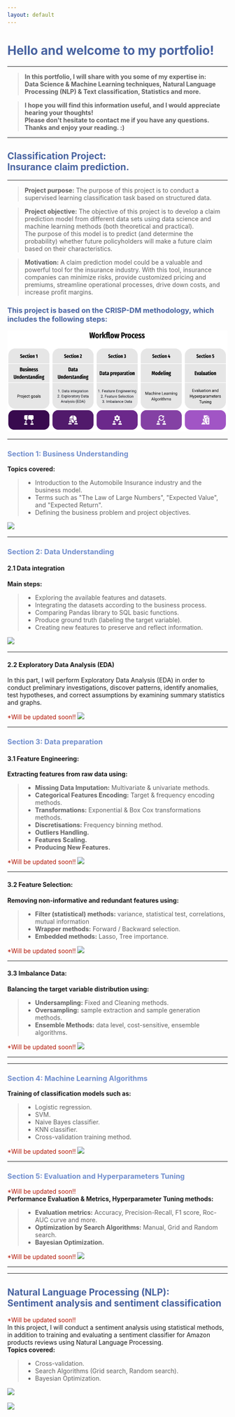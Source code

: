 ```yaml
---
layout: default
---
```



# <span style="color:#4863A0">Hello and welcome to my portfolio!</span>
------------------------------------------------------------

>**In this portfolio, I will share with you some of my expertise in: <br>
>Data Science & Machine Learning techniques, Natural Language Processing (NLP) & Text classification, Statistics and more.** <br>

>**I hope you will find this information useful, and I would appreciate hearing your thoughts! <br>
>Please don't hesitate to contact me if you have any questions. <br>
>Thanks and enjoy your reading. :)**

------------------------------------------------------------
## <span style="color:#4863A0">Classification Project:<br> Insurance claim prediction.</span>
------------------------------------------------------------
> **Project purpose:** The purpose of this project is to conduct a supervised learning classification task based on structured data.  <br>

> **Project objective:** The objective of this project is to develop a claim prediction model from different data sets using data science and machine learning  methods (both theoretical and practical).<br> The purpose of this model is to predict (and determine the probability) whether future policyholders will make a future claim based on their characteristics.

> **Motivation:** A claim prediction model could be a valuable and powerful tool for the insurance industry. With this tool, insurance companies can minimize risks, provide customized pricing and premiums, streamline operational processes, drive down costs, and increase profit margins.

### <span style="color:#4863A0">This project is based on the CRISP-DM methodology, which includes the following steps:</span>
![](/assets/img/wf1.png)
                                                      
------------------------------------------------------------

### <span style="color:#728FCE">Section 1: Business Understanding</span>
**Topics covered:**
>- Introduction to the Automobile Insurance industry and the business model.
>- Terms such as "The Law of Large Numbers", "Expected Value", and "Expected Return".
>- Defining the business problem and project objectives.


[![](https://img.shields.io/badge/GitHub-Business%20Understanding%20explanation-blue?logo=Github)](https://github.com/Roni-N/Insurance-claim-prediction/blob/gh-pages/Section%201%20Business%20Understanding/(ICP)%200.%20Business%20Understanding..ipynb)

------------------------------------------------------------
### <span style="color:#728FCE">Section 2: Data Understanding</span>
#### **2.1 Data integration**
**Main steps:**
>- Exploring the available features and datasets.
>- Integrating the datasets according to the business process.
>- Comparing Pandas library to SQL basic functions.
>- Produce ground truth (labeling the target variable). 
>- Creating new features to preserve and reflect information.

[![](https://img.shields.io/badge/GitHub-2.1%20Data%20integration%20Code-blue?logo=Github)](https://github.com/Roni-N/Insurance-claim-prediction/blob/gh-pages/Section%202%20Data%20Understanding/2.1%20Data%20integration/(ICP)%201.%20Data%20Grouping%20and%20Aggregation..ipynb)

************************************************************

#### **2.2 Exploratory Data Analysis (EDA)** 

In this part, I will perform Exploratory Data Analysis (EDA) in order to conduct preliminary investigations, discover patterns, identify anomalies, test hypotheses, and correct assumptions by examining summary statistics and graphs.

<span style="color:#B21807"> *Will be updated soon!!</span>
[![](https://img.shields.io/badge/GitHub-2.2%20Exploratory%20Data%20Analysis%20Code-red?logo=Github)]()

***

### <span style="color:#728FCE">Section 3: Data preparation </span>

#### **3.1 Feature Engineering:** 

**Extracting features from raw data using:**
>- **Missing Data Imputation:** Multivariate & univariate methods.
>- **Categorical Features Encoding:** Target & frequency encoding methods.
>- **Transformations:** Exponential & Box Cox transformations methods.
>- **Discretisations:** Frequency binning method.
>- **Outliers Handling.** 
>- **Features Scaling.**
>- **Producing New Features.**

<span style="color:#B21807"> *Will be updated soon!!</span>
[![](https://img.shields.io/badge/GitHub-3.1%20Feature%20Engineering%20Code-red?logo=Github)]()

************************************************************
#### **3.2 Feature Selection:** 

**Removing non-informative and redundant features using:**
>- **Filter (statistical) methods:** variance, statistical test, correlations, mutual information
>- **Wrapper methods:** Forward / Backward selection.
>- **Embedded methods:** Lasso, Tree importance.

<span style="color:#B21807"> *Will be updated soon!!</span>
[![](https://img.shields.io/badge/GitHub-3.2%20Feature%20Selection%20Code-red?logo=Github)]()

************************************************************
#### **3.3 Imbalance Data:** 

**Balancing the target variable distribution using:**
>- **Undersampling:** Fixed and Cleaning methods.
>- **Oversampling:** sample extraction and sample generation methods.
>- **Ensemble Methods:** data level, cost-sensitive, ensemble algorithms.

<span style="color:#B21807"> *Will be updated soon!!</span>
[![](https://img.shields.io/badge/GitHub-3.3%20Imbalance%20Data%20Code-red?logo=Github)]()

************************************************************

------------------------------------------------------------
### <span style="color:#728FCE">Section 4: Machine Learning Algorithms </span> <br>
**Training of classification models such as:**
>- Logistic regression.
>- SVM.
>- Naive Bayes classifier. 
>- KNN classifier. 
>- Cross-validation training method.

<span style="color:#B21807"> *Will be updated soon!!</span>
[![](https://img.shields.io/badge/GitHub-4%20Imbalance%20Data%20Code-red?logo=Github)]()

------------------------------------------------------------
### <span style="color:#728FCE">Section 5: Evaluation and Hyperparameters Tuning  </span><br>
<span style="color:#B21807"> *Will be updated soon!!</span> <br>
**Performance Evaluation & Metrics, Hyperparameter Tuning methods:**
>- **Evaluation metrics:** Accuracy, Precision-Recall, F1 score, Roc-AUC curve and more.
>- **Optimization by Search Algorithms:** Manual, Grid and Random search.
>- **Bayesian Optimization.**
>
<span style="color:#B21807"> *Will be updated soon!!</span>
[![](https://img.shields.io/badge/GitHub-5%20Imbalance%20Data%20Code-red?logo=Github)]()

------------------------------------------------------------



------------------------------------------------------------
## <span style="color:#4863A0">Natural Language Processing (NLP): <br> Sentiment analysis and sentiment classification</span> <br>
<span style="color:#B21807"> *Will be updated soon!!</span> <br>
In this project, I will conduct a sentiment analysis using statistical methods, in addition to training and evaluating a sentiment classifier for Amazon products reviews using Natural Language Processing. <br>
**Topics covered:**
>- Cross-validation.
>- Search Algorithms (Grid search, Random search).
>- Bayesian Optimization.

[![](https://img.shields.io/badge/GitHub-%20Imbalance%20SData%20Code-blue?logo=Github)]()

[![](https://img.shields.io/badge/GitHub-Full%20project%20Link-blue?logo=Github)](https://roni-n.github.io/Natural-Language-Processing-NLP-Text-classification/)

